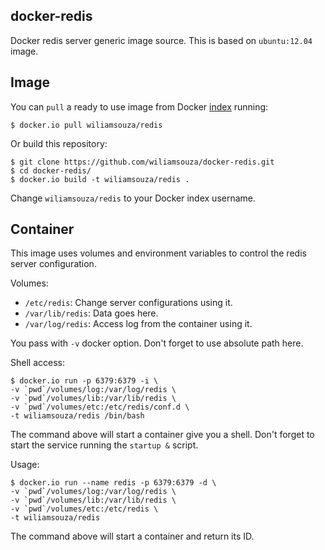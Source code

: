 docker-redis
------------

Docker redis server generic image source. This is based on `ubuntu:12.04` image.

Image
-----

You can `pull` a ready to use image from Docker
[index](https://index.docker.io/u/wiliamsouza/) running:

```
$ docker.io pull wiliamsouza/redis
```

Or build this repository:

```
$ git clone https://github.com/wiliamsouza/docker-redis.git
$ cd docker-redis/
$ docker.io build -t wiliamsouza/redis .
```

Change `wiliamsouza/redis` to your Docker index username.

Container
---------

This image uses volumes and environment variables to control the redis server
configuration.

Volumes:

* `/etc/redis`: Change server configurations using it.
* `/var/lib/redis`: Data goes here.
* `/var/log/redis`: Access log from the container using it.

You pass with `-v` docker option. Don't forget to use absolute path here.

Shell access:

```
$ docker.io run -p 6379:6379 -i \
-v `pwd`/volumes/log:/var/log/redis \
-v `pwd`/volumes/lib:/var/lib/redis \
-v `pwd`/volumes/etc:/etc/redis/conf.d \
-t wiliamsouza/redis /bin/bash
```

The command above will start a container give you a shell. Don't
forget to start the service running the `startup &` script.

Usage:

```
$ docker.io run --name redis -p 6379:6379 -d \
-v `pwd`/volumes/log:/var/log/redis \
-v `pwd`/volumes/lib:/var/lib/redis \
-v `pwd`/volumes/etc:/etc/redis \
-t wiliamsouza/redis
```

The command above will start a container and return its ID.
